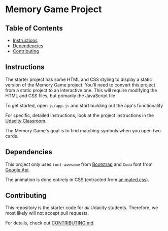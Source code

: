# Memory Game Project

## Table of Contents

* [Instructions](#instructions)
* [Dependencies](#dependencies)
* [Contributing](#contributing)

## Instructions

The starter project has some HTML and CSS styling to display a static version of the Memory Game project. You'll need to convert this project from a static project to an interactive one. This will require modifying the HTML and CSS files, but primarily the JavaScript file.

To get started, open `js/app.js` and start building out the app's functionality

For specific, detailed instructions, look at the project instructions in the [Udacity Classroom](https://classroom.udacity.com/me).

The Memory Game's goal is to find matching symbols when you open two cards.

## Dependencies

This project only uses `font-awesome` from [Bootstrap](https://maxcdn.bootstrapcdn.com/font-awesome/4.6.1/css/font-awesome.min.css) and `Coda` font from [Google Api](https://fonts.googleapis.com/css?family=Coda).

The animation is done entirely in CSS (extracted from [animated.css](https://github.com/daneden/animate.css)).

## Contributing

This repository is the starter code for _all_ Udacity students. Therefore, we most likely will not accept pull requests.

For details, check out [CONTRIBUTING.md](CONTRIBUTING.md).
